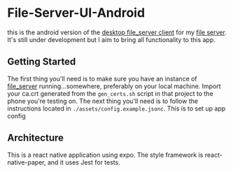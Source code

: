 # File-Server-UI-Android

this is the android version of the [desktop file_server client](https://github.com/ploiu/file-server-ui) for my [file server](https://github.com/ploiu/file_server). It's still under development but I aim to bring all functionality to this app.

## Getting Started
The first thing you'll need is to make sure you have an instance of [file_server](https://github.com/ploiu/file_server) running...somewhere, preferably on your local machine. Import your ca.crt generated from the `gen_certs.sh` script in that project to the phone you're testing on.
The next thing you'll need is to follow the instructions located in `./assets/config.example.jsonc`. This is to set up app config

## Architecture
This is a react native application using expo. The style framework is react-native-paper, and it uses Jest for tests. 
